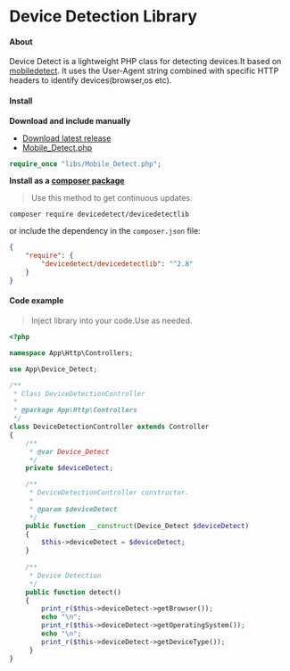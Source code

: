 # Device Detection Library

#### About

Device Detect is a lightweight PHP class for detecting devices.It based on [mobiledetect](https://github.com/serbanghita/Mobile-Detect).
It uses the User-Agent string combined with specific HTTP headers to identify devices(browser,os etc).


#### Install

**Download and include manually**


* [Download latest release](../../tags)
* [Mobile_Detect.php](./Mobile_Detect.php)

```php
require_once "libs/Mobile_Detect.php";
```

**Install as a [composer package](https://packagist.org/packages/mobiledetect/mobiledetectlib)**
> Use this method to get continuous updates.

```
composer require devicedetect/devicedetectlib
```
or include the dependency in the `composer.json` file:
```json
{
    "require": {
        "devicedetect/devicedetectlib": "^2.8"
    }
}
```

#### Code example
>  Inject library into your code.Use as needed.
```php
<?php

namespace App\Http\Controllers;

use App\Device_Detect;

/**
 * Class DeviceDetectionController
 *
 * @package App\Http\Controllers
 */
class DeviceDetectionController extends Controller
{
    /**
     * @var Device_Detect
     */
    private $deviceDetect;

    /**
     * DeviceDetectionController constructor.
     *
     * @param $deviceDetect
     */
    public function __construct(Device_Detect $deviceDetect)
    {
        $this->deviceDetect = $deviceDetect;
    }
    
    /**
     * Device Detection
     */
    public function detect()
    {
        print_r($this->deviceDetect->getBrowser());
        echo "\n";
        print_r($this->deviceDetect->getOperatingSystem());
        echo "\n";
        print_r($this->deviceDetect->getDeviceType());
     }
}
```